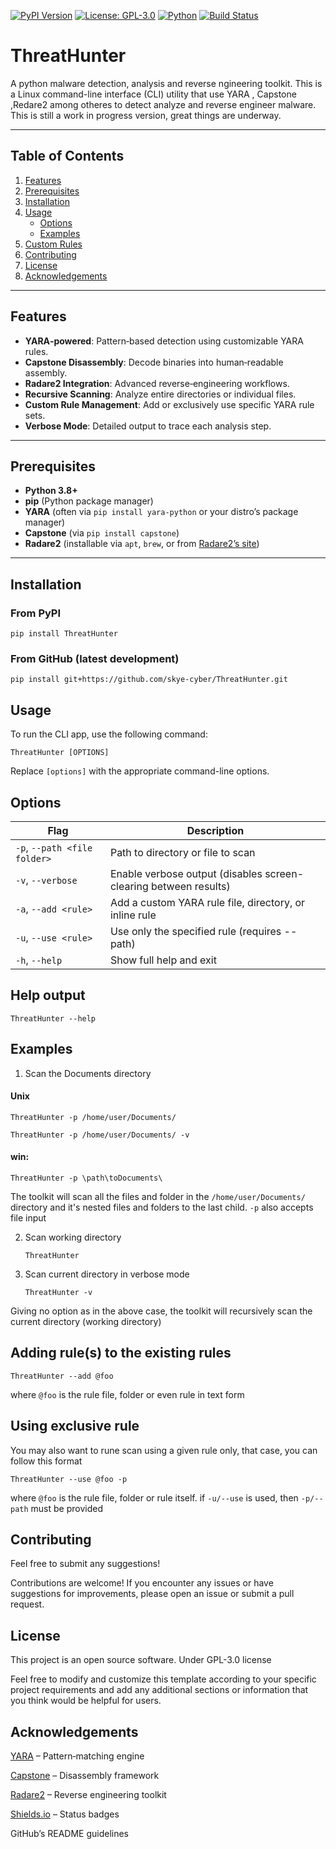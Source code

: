 [![PyPI Version](https://img.shields.io/pypi/v/ThreatHunter)](https://pypi.org/project/ThreatHunter)
[![License: GPL-3.0](https://img.shields.io/badge/License-GPLv3-blue.svg)](https://opensource.org/licenses/GPL-3.0)
[![Python](https://img.shields.io/badge/Python-3.8%2B-blue.svg)](https://www.python.org/)
[![Build Status](https://img.shields.io/github/actions/workflow/status/skye-cyber/ThreatHunter/ci.yml?branch=main)](https://github.com/skye-cyber/ThreatHunter/actions)

# ThreatHunter
A python malware detection, analysis and reverse ngineering toolkit.
This is a Linux command-line interface (CLI) utility that use YARA , Capstone ,Redare2 among otheres to detect analyze and reverse engineer malware.
This is still a work in progress version, great things are underway.

---

## Table of Contents

1. [Features](#features)  
2. [Prerequisites](#prerequisites)  
3. [Installation](#installation)  
4. [Usage](#usage)  
   - [Options](#options)  
   - [Examples](#examples)  
5. [Custom Rules](#custom-rules)  
6. [Contributing](#contributing)  
7. [License](#license)  
8. [Acknowledgements](#acknowledgements)  

---

## Features

- **YARA‑powered**: Pattern‑based detection using customizable YARA rules.  
- **Capstone Disassembly**: Decode binaries into human‑readable assembly.  
- **Radare2 Integration**: Advanced reverse‑engineering workflows.  
- **Recursive Scanning**: Analyze entire directories or individual files.  
- **Custom Rule Management**: Add or exclusively use specific YARA rule sets.  
- **Verbose Mode**: Detailed output to trace each analysis step.

---

## Prerequisites

- **Python 3.8+**  
- **pip** (Python package manager)  
- **YARA** (often via `pip install yara-python` or your distro’s package manager)  
- **Capstone** (via `pip install capstone`)  
- **Radare2** (installable via `apt`, `brew`, or from [Radare2’s site](https://rada.re/n/))

---

## Installation

### From PyPI
```shell
pip install ThreatHunter
```
### From GitHub (latest development)

```shell
pip install git+https://github.com/skye-cyber/ThreatHunter.git
```
## Usage

To run the CLI app, use the following command:

```shell
ThreatHunter [OPTIONS]
```

Replace `[options]` with the appropriate command-line options.

## Options

| Flag                  | Description                                           |
|-----------------------|-------------------------------------------------------|
| `-p`, `--path <file folder>` | Path to directory or file to scan                   |
| `-v`, `--verbose`           | Enable verbose output (disables screen-clearing between results) |
| `-a`, `--add <rule>`        | Add a custom YARA rule file, directory, or inline rule |
| `-u`, `--use <rule>`        | Use only the specified rule (requires --path)        |
| `-h`, `--help`              | Show full help and exit                               |


## Help output
```shell
ThreatHunter --help
```
## Examples

1. Scan the Documents directory
#### Unix

   ```shell
   ThreatHunter -p /home/user/Documents/
   ```

   ```shell
   ThreatHunter -p /home/user/Documents/ -v
   ```

#### win:
  
   ```shell
   ThreatHunter -p \path\toDocuments\
   ```
  The toolkit will scan all the files and folder in the `/home/user/Documents/` directory and it's nested
  files and folders to the last child.
  `-p` also accepts file input

2. Scan working directory
   ```shell
   ThreatHunter
   ```
3. Scan current directory in verbose mode
   ```shell
   ThreatHunter -v
   ```
Giving no option as in the above case, the toolkit will recursively scan the current directory (working directory)

## Adding rule(s) to the existing rules
```shell
ThreatHunter --add @foo
```
where ``@foo`` is the rule file, folder or even rule in text form

## Using exclusive rule
You may also want to rune scan using a given rule only, that case, you can follow this format
```shell
ThreatHunter --use @foo -p
```
where ``@foo`` is the rule file, folder or rule itself.
if ``-u/--use`` is used, then ``-p/--path`` must be provided
## Contributing
Feel free to submit any suggestions!

Contributions are welcome! If you encounter any issues or have suggestions for improvements, please open an issue or submit a pull request.

## License

This project is an open source software. Under GPL-3.0 license


Feel free to modify and customize this template according to your specific project requirements and add any additional sections or information that you think would be helpful for users.


## Acknowledgements
[YARA](https://github.com/VirusTotal/yara) – Pattern‑matching engine

[Capstone](https://www.capstone-engine.org/) – Disassembly framework

[Radare2](https://www.capstone-engine.org/) – Reverse engineering toolkit

[Shields.io](https://shields.io/) – Status badges 

GitHub’s README guidelines 
